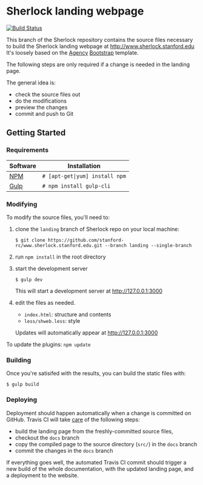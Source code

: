 # Sherlock landing webpage
[![Build Status](https://travis-ci.com/stanford-rc/www.sherlock.stanford.edu.svg?token=uginarQXUTdAZXLFvqnS&branch=landing)](https://travis-ci.com/stanford-rc/www.sherlock.stanford.edu)

This branch of the Sherlock repository contains the source files necessary to build the Sherlock landing webpage at http://www.sherlock.stanford.edu
It's loosely based on the [Agency](http://startbootstrap.com/template-overviews/agency/) [Bootstrap](http://getbootstrap.com/) template.

The following steps are only required if a change is needed in the landing page.

The general idea is:
  * check the source files out
  * do the modifications
  * preview the changes
  * commit and push to Git


## Getting Started

### Requirements

| Software | Installation |
| --- | --- |
| [NPM](https://www.npmjs.com/) | `# [apt-get\|yum] install npm` |
| [Gulp](http://gulpjs.com/) | `# npm install gulp-cli` |

### Modifying

To modify the source files, you'll need to:

1. clone the `landing` branch of Sherlock repo on your local machine:
   ```
   $ git clone https://github.com/stanford-rc/www.sherlock.stanford.edu.git --branch landing --single-branch
   ```
2. run `npm install` in the root directory

3. start the development server
   ```
   $ gulp dev
   ```
   This will start a development server at http://127.0.0.1:3000

4. edit the files as needed.
   * `index.html`: structure and contents
   * `less/shweb.less`: style

    Updates will automatically appear at http://127.0.0.1:3000

To update the plugins: `npm update`

### Building

Once you're satisifed with the results, you can build the static files with:
```
$ gulp build
```

### Deploying

Deployment should happen automatically when a change is committed on GitHub. Travis CI will take [care](https://github.com/stanford-rc/www.sherlock.stanford.edu/blob/landing/.travis.yml) of the following steps:
  * build the landing page from the freshly-committed source files,
  * checkout the `docs` branch
  * copy the compiled page to the source directory (`src/`) in the `docs` branch
  * commit the changes in the `docs` branch

If everything goes well, the automated Travis CI commit should trigger a new build of the whole documentation, with the updated landing page, and a deployment to the website.
